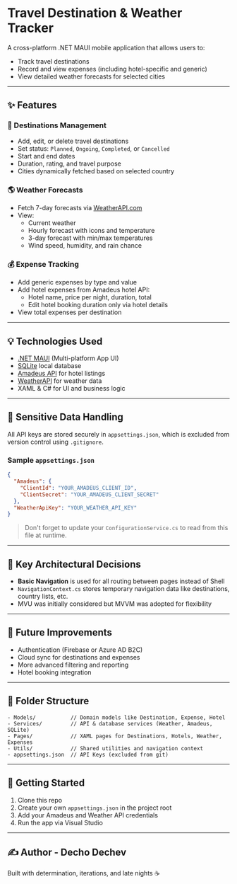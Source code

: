 # Travel Destination & Weather Tracker

A cross-platform .NET MAUI mobile application that allows users to:

- Track travel destinations
- Record and view expenses (including hotel-specific and generic)
- View detailed weather forecasts for selected cities

---

## ✨ Features

### 📍 Destinations Management

- Add, edit, or delete travel destinations
- Set status: `Planned`, `Ongoing`, `Completed`, or `Cancelled`
- Start and end dates
- Duration, rating, and travel purpose
- Cities dynamically fetched based on selected country

### 🌎 Weather Forecasts

- Fetch 7-day forecasts via [WeatherAPI.com](https://www.weatherapi.com/)
- View:
  - Current weather
  - Hourly forecast with icons and temperature
  - 3-day forecast with min/max temperatures
  - Wind speed, humidity, and rain chance

### 💰 Expense Tracking

- Add generic expenses by type and value
- Add hotel expenses from Amadeus hotel API:
  - Hotel name, price per night, duration, total
  - Edit hotel booking duration only via hotel details
- View total expenses per destination

---

## 💡 Technologies Used

- [.NET MAUI](https://learn.microsoft.com/en-us/dotnet/maui/) (Multi-platform App UI)
- [SQLite](https://learn.microsoft.com/en-us/dotnet/standard/data/sqlite/) local database
- [Amadeus API](https://developers.amadeus.com/) for hotel listings
- [WeatherAPI](https://www.weatherapi.com/) for weather data
- XAML & C# for UI and business logic

---

## 🚫 Sensitive Data Handling

All API keys are stored securely in `appsettings.json`, which is excluded from version control using `.gitignore`.

### Sample `appsettings.json`

```json
{
  "Amadeus": {
    "ClientId": "YOUR_AMADEUS_CLIENT_ID",
    "ClientSecret": "YOUR_AMADEUS_CLIENT_SECRET"
  },
  "WeatherApiKey": "YOUR_WEATHER_API_KEY"
}
```

> Don't forget to update your `ConfigurationService.cs` to read from this file at runtime.

---

## 💪 Key Architectural Decisions

- **Basic Navigation** is used for all routing between pages instead of Shell
- `NavigationContext.cs` stores temporary navigation data like destinations, country lists, etc.
- MVU was initially considered but MVVM was adopted for flexibility

---

## 📓 Future Improvements

- Authentication (Firebase or Azure AD B2C)
- Cloud sync for destinations and expenses
- More advanced filtering and reporting
- Hotel booking integration

---

## 📁 Folder Structure

```
- Models/           // Domain models like Destination, Expense, Hotel
- Services/         // API & database services (Weather, Amadeus, SQLite)
- Pages/            // XAML pages for Destinations, Hotels, Weather, Expenses
- Utils/            // Shared utilities and navigation context
- appsettings.json  // API Keys (excluded from git)
```

---

## 🚀 Getting Started

1. Clone this repo
2. Create your own `appsettings.json` in the project root
3. Add your Amadeus and Weather API credentials
4. Run the app via Visual Studio

---

## ✍️ Author - Decho Dechev

Built with determination, iterations, and late nights ☕️
